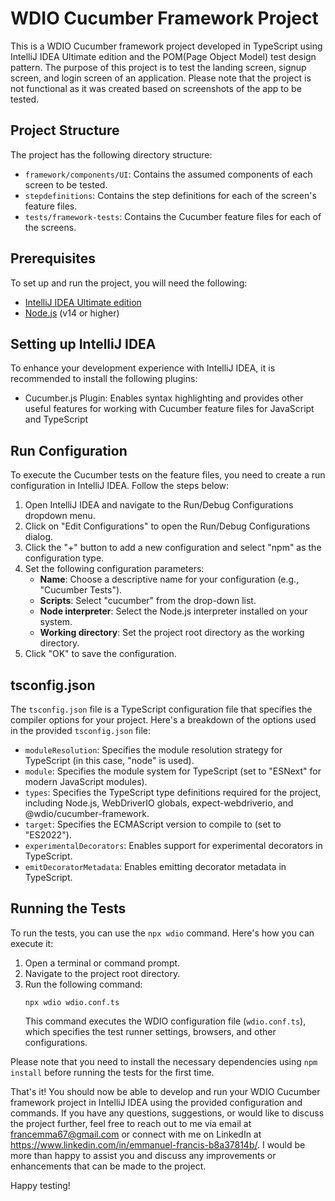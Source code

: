 # WDIO Cucumber Framework Project

This is a WDIO Cucumber framework project developed in TypeScript using IntelliJ IDEA Ultimate edition and the POM(Page Object Model) test design pattern. The purpose of this project is to test the landing screen, signup screen, and login screen of an application. Please note that the project is not functional as it was created based on screenshots of the app to be tested.

## Project Structure

The project has the following directory structure:

- `framework/components/UI`: Contains the assumed components of each screen to be tested.
- `stepdefinitions`: Contains the step definitions for each of the screen's feature files.
- `tests/framework-tests`: Contains the Cucumber feature files for each of the screens.

## Prerequisites

To set up and run the project, you will need the following:

- [IntelliJ IDEA Ultimate edition](https://www.jetbrains.com/idea/download/)
- [Node.js](https://nodejs.org/en/) (v14 or higher)

## Setting up IntelliJ IDEA

To enhance your development experience with IntelliJ IDEA, it is recommended to install the following plugins:

- Cucumber.js Plugin: Enables syntax highlighting and provides other useful features for working with Cucumber feature files for JavaScript and TypeScript

## Run Configuration

To execute the Cucumber tests on the feature files, you need to create a run configuration in IntelliJ IDEA. Follow the steps below:

1. Open IntelliJ IDEA and navigate to the Run/Debug Configurations dropdown menu.
2. Click on "Edit Configurations" to open the Run/Debug Configurations dialog.
3. Click the "+" button to add a new configuration and select "npm" as the configuration type.
4. Set the following configuration parameters:
   - **Name**: Choose a descriptive name for your configuration (e.g., "Cucumber Tests").
   - **Scripts**: Select "cucumber" from the drop-down list.
   - **Node interpreter**: Select the Node.js interpreter installed on your system.
   - **Working directory**: Set the project root directory as the working directory.
5. Click "OK" to save the configuration.

## tsconfig.json

The `tsconfig.json` file is a TypeScript configuration file that specifies the compiler options for your project. Here's a breakdown of the options used in the provided `tsconfig.json` file:

- `moduleResolution`: Specifies the module resolution strategy for TypeScript (in this case, "node" is used).
- `module`: Specifies the module system for TypeScript (set to "ESNext" for modern JavaScript modules).
- `types`: Specifies the TypeScript type definitions required for the project, including Node.js, WebDriverIO globals, expect-webdriverio, and @wdio/cucumber-framework.
- `target`: Specifies the ECMAScript version to compile to (set to "ES2022").
- `experimentalDecorators`: Enables support for experimental decorators in TypeScript.
- `emitDecoratorMetadata`: Enables emitting decorator metadata in TypeScript.

## Running the Tests

To run the tests, you can use the `npx wdio` command. Here's how you can execute it:

1. Open a terminal or command prompt.
2. Navigate to the project root directory.
3. Run the following command:
   ```
   npx wdio wdio.conf.ts
   ```
   This command executes the WDIO configuration file (`wdio.conf.ts`), which specifies the test runner settings, browsers, and other configurations.

Please note that you need to install the necessary dependencies using `npm install` before running the tests for the first time.

That's it! You should now be able to develop and run your WDIO Cucumber framework project in IntelliJ IDEA using the provided configuration and commands.
If you have any questions, suggestions, or would like to discuss the project further, feel free to reach out to me via email at francemma67@gmail.com or connect with me on LinkedIn at https://www.linkedin.com/in/emmanuel-francis-b8a37814b/. I would be more than happy to assist you and discuss any improvements or enhancements that can be made to the project.

Happy testing!
